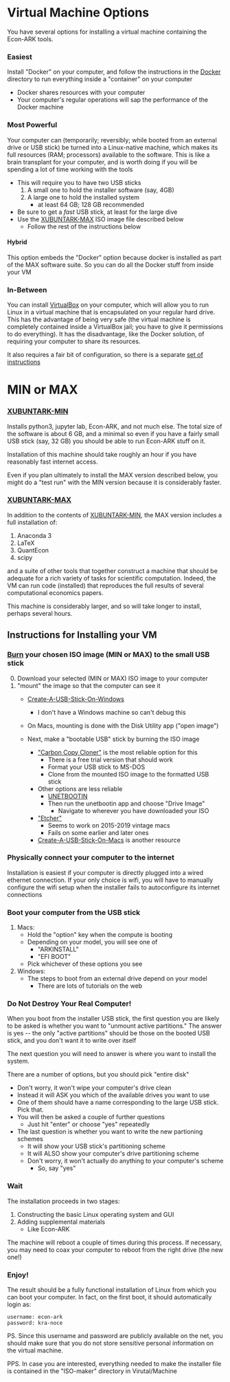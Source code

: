 # Virtual Machine Options

You have several options for installing a virtual machine containing the Econ-ARK tools.

### Easiest

Install "Docker" on your computer, and follow the instructions in the [Docker](/home/econ-ark/GitHub/econ-ark/econ-ark-tools/tree/master/Virtual/Docker/README.md) directory to run everything inside a "container" on your computer

* Docker shares resources with your computer
* Your computer's regular operations will sap the performance of the Docker machine
	
### Most Powerful 

Your computer can (temporarily; reversibly; while booted from an
external drive or USB stick) be turned into a Linux-native machine, which
makes its full resources (RAM; processors) available to the
software. This is like a brain transplant for your computer, and is
worth doing if you will be spending a lot of time working with the
tools

* This will require you to have two USB sticks
   1. A small one to hold the installer software (say, 4GB)
   1. A large one to hold the installed system
      * at least 64 GB; 128 GB recommended
* Be sure to get a _fast_ USB stick, at least for the large dive
* Use the [XUBUNTARK-MAX](#MIN-or-MAX) ISO image file described below
   * Follow the rest of the instructions below

#### Hybrid

This option embeds the "Docker" option because docker is installed as part of the 
MAX software suite. So you can do all the Docker stuff from inside your VM

### In-Between

You can install [VirtualBox](https://virtualbox.org) on your computer,
which will allow you to run Linux in a virtual machine that is
encapsulated on your regular hard drive.  This has the advantage of
being very safe (the virtual machine is completely contained inside a
VirtualBox jail; you have to give it permissions to do everything). It
has the disadvantage, like the Docker solution, of requiring your
computer to share its resources.

It also requires a fair bit of configuration, so there is a separate [set 
of instructions](https://github.com/econ-ark/econ-ark-tools/tree/master/Virtual/Machine/VirtualBox)


# MIN or MAX

### [XUBUNTARK-MIN](https://drive.google.com/drive/folders/1iPyEwhhrUv1XQfRV7uSjmy5k7_TXsKmM?usp=sharing)

Installs python3, jupyter lab, Econ-ARK, and not much else. The total size
of the software is about 6 GB, and a minimal so even if you have a fairly small USB
stick (say, 32 GB) you should be able to run Econ-ARK stuff on it.

Installation of this machine should take roughly an hour if you have reasonably
fast internet access.

Even if you plan ultimately to install the MAX version described below, you might
do a "test run" with the MIN version because it is considerably faster.

### [XUBUNTARK-MAX](https://drive.google.com/drive/folders/1bTa_OnD_sq0oFU3-bJWeG7VzIZ4gK1RR?usp=sharing)

In addition to the contents of [XUBUNTARK-MIN](#XUBUNTARK-MIN), the MAX version includes a full installation of:

1. Anaconda 3
1. LaTeX
1. QuantEcon
1. scipy

and a suite of other tools that together construct a machine that
should be adequate for a rich variety of tasks for scientific
computation. Indeed, the VM can run code (installed) that reproduces
the full results of several computational economics papers.

This machine is considerably larger, and so will take longer to install, perhaps
several hours.

## Instructions for Installing your VM

### [Burn](#burn) your chosen ISO image (MIN or MAX) to the small USB stick

0. Download your selected (MIN or MAX) ISO image to your computer
0. "mount" the image so that the computer can see it
   * [Create-A-USB-Stick-On-Windows](https://ubuntu.com/tutorials/create-a-usb-stick-on-windows)
      * I don't have a Windows machine so can't debug this

   * On Macs, mounting is done with the Disk Utility app ("open image")
   * Next, make a "bootable USB" stick by burning the ISO image
      * ["Carbon Copy Cloner"](https://bombich.com/ccc5/how-does-free-30-day-trial-work) is the most reliable option for this
	     * There is a free trial version that should work
	     * Format your USB stick to MS-DOS
		 * Clone from the mounted ISO image to the formatted USB stick
	  * Other options are less reliable 
         * [UNETBOOTIN](https://unetbootin.github.io)
	     * Then run the unetbootin app and choose "Drive Image"
	        * Navigate to wherever you have downloaded your ISO
      * ["Etcher"](https://balena.io/etcher/)
	     * Seems to work on 2015-2019 vintage macs
	     * Fails on some earlier and later ones
      * [Create-A-USB-Stick-On-Macs](https://ubuntu.com/tutorials/create-a-usb-stick-on-macs) is another resource

### Physically connect your computer to the internet

Installation is easiest if your computer is directly plugged into a 
wired ethernet connection. If your only choice is wifi, you will have to
manually configure the wifi setup when the installer fails to autoconfigure
its internet connections

### Boot your computer from the USB stick

1. Macs:
   * Hold the "option" key when the compute is booting
   * Depending on your model, you will see one of
      * "ARKINSTALL"
	  * "EFI BOOT"
   * Pick whichever of these options you see
1. Windows:
   * The steps to boot from an external drive depend on your model
       * There are lots of tutorials on the web
	  
### Do Not Destroy Your Real Computer!

When you boot from the installer USB stick, the first question you are likely to be asked is whether you want to "unmount active partitions." The answer is yes -- the only "active partitions" should be those on the booted USB stick, and you don't want it to write over itself

The next question you will need to answer is where you want to install the system.

There are a number of options, but you should pick "entire disk"

* Don't worry, it won't wipe your computer's drive clean
* Instead it will ASK you which of the available drives you want to use
* One of them should have a name corresponding to the large USB stick. Pick that.
* You will then be asked a couple of further questions
   * Just hit "enter" or choose "yes" repeatedly
* The last question is whether you want to write the new partioning schemes 
  * It will show your USB stick's partitioning scheme
  * It will ALSO show your computer's drive partitioning scheme 
  * Don't worry, it won't actually do anything to your computer's scheme
      * So, say "yes"
		  
### Wait

The installation proceeds in two stages:

1. Constructing the basic Linux operating system and GUI
1. Adding supplemental materials
   * Like Econ-ARK
   
The machine will reboot a couple of times during this process. If necessary, you may need to coax your computer to reboot from the right drive (the new one!)

### Enjoy!

The result should be a fully functional installation of Linux from which you can boot your computer. In fact, on the first boot, it should automatically login as:



    username: econ-ark
    password: kra-noce




PS. Since this username and password are publicly available on the net, you should make sure that you do not store sensitive personal information on the virtual machine.

PPS. In case you are interested, everything needed to make the installer file is contained in the "ISO-maker" directory in Virutal/Machine

